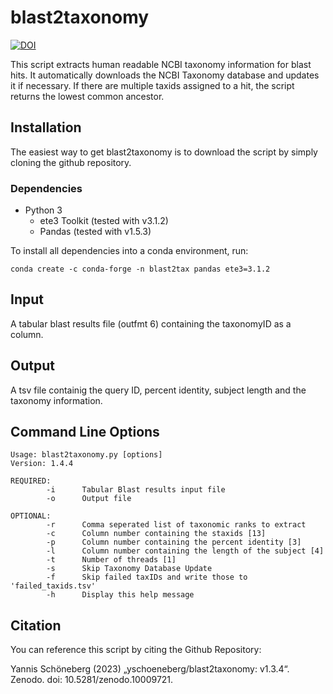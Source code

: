 # blast2taxonomy
[![DOI](https://zenodo.org/badge/597052423.svg)](https://zenodo.org/doi/10.5281/zenodo.10009721)

This script extracts human readable NCBI taxonomy information for blast hits. It automatically downloads the NCBI Taxonomy database and updates it if necessary. If there are multiple taxids assigned to a hit, the script returns the lowest common ancestor.
## Installation
The easiest way to get blast2taxonomy is to download the script by simply cloning the github repository.
### Dependencies
- Python 3
  - ete3 Toolkit (tested with v3.1.2)
  - Pandas (tested with v1.5.3)
 
To install all dependencies into a conda environment, run:
```
conda create -c conda-forge -n blast2tax pandas ete3=3.1.2
```
## Input
A tabular blast results file (outfmt 6) containing the taxonomyID as a column.
## Output
A tsv file containig the query ID, percent identity, subject length and the taxonomy information.
## Command Line Options
```
Usage: blast2taxonomy.py [options]
Version: 1.4.4

REQUIRED:
        -i      Tabular Blast results input file
        -o      Output file

OPTIONAL:
        -r      Comma seperated list of taxonomic ranks to extract
        -c      Column number containing the staxids [13]
        -p      Column number containing the percent identity [3]
        -l      Column number containing the length of the subject [4]
        -t      Number of threads [1]
        -s      Skip Taxonomy Database Update
        -f      Skip failed taxIDs and write those to 'failed_taxids.tsv'
        -h      Display this help message
```

## Citation
You can reference this script by citing the Github Repository:

Yannis Schöneberg (2023) „yschoeneberg/blast2taxonomy: v1.3.4“. Zenodo. doi: 10.5281/zenodo.10009721.
